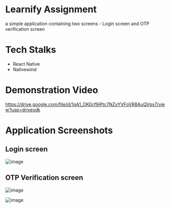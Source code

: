 # Learnify Assignment 
a simple application containing two screens - Login screen and OTP verification screen

# Tech Stalks
- React Native
- Nativewind

# Demonstration Video

https://drive.google.com/file/d/1qA1_OKGrf9iPtc7NZvYVFoVR8AuQVgx7/view?usp=drivesdk

# Application Screenshots

## Login screen

![image](https://github.com/swastik-bose007/Learnify-Assignment/assets/98341839/fa87c755-445a-4732-a873-8ca8c8279042)

## OTP Verification screen

![image](https://github.com/swastik-bose007/Learnify-Assignment/assets/98341839/0219f974-6de7-42db-b760-d9f352f8383d)

![image](https://github.com/swastik-bose007/Learnify-Assignment/assets/98341839/fce201df-1f8b-497e-a2d3-c343d773c783)
